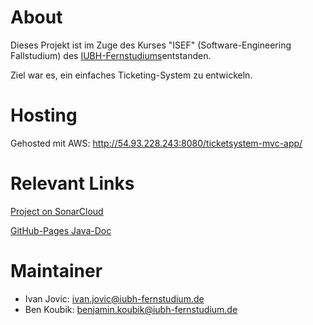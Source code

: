 # About
Dieses Projekt ist im Zuge des Kurses "ISEF" (Software-Engineering Fallstudium) des [IUBH-Fernstudiums](https://www.iubh-fernstudium.de/)entstanden.

Ziel war es, ein einfaches Ticketing-System zu entwickeln.

# Hosting
Gehosted mit AWS:
http://54.93.228.243:8080/ticketsystem-mvc-app/

# Relevant Links
[Project on SonarCloud](https://sonarcloud.io/dashboard?id=de.iubh.fernstudium.isef%3Aticketsystem-mvc-app)

[GitHub-Pages Java-Doc](https://jon1410.github.io/ticketsystem-app/)

# Maintainer
* Ivan Jovic: ivan.jovic@iubh-fernstudium.de
* Ben Koubik: benjamin.koubik@iubh-fernstudium.de
